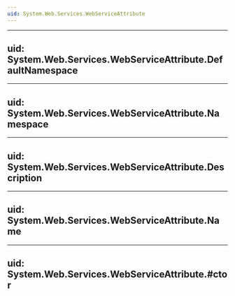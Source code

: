```yaml
---
uid: System.Web.Services.WebServiceAttribute
---
```


---
uid: System.Web.Services.WebServiceAttribute.DefaultNamespace
---

---
uid: System.Web.Services.WebServiceAttribute.Namespace
---

---
uid: System.Web.Services.WebServiceAttribute.Description
---

---
uid: System.Web.Services.WebServiceAttribute.Name
---

---
uid: System.Web.Services.WebServiceAttribute.#ctor
---
